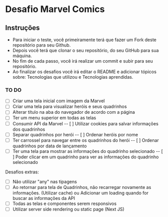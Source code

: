 # Desafio Marvel Comics

## Instruções

- Para iniciar o teste, você primeiramente terá que fazer um Fork deste repositório para seu Github.
- Depois você terá que clonar o seu repositório, do seu GitHub para sua máquina.
- No fim de cada passo, você irá realizar um commit e subir para seu repositório.
- Ao finalizar os desafios você irá editar o README e adicionar tópicos sobre: Tecnologias que utilizou e Tecnologias aprendidas.

### TO DO

- [ ] Criar uma tela inicial com imagem da Marvel
- [ ] Criar uma tela para visualizar heróis e seus quadrinhos
- [ ] Alterar título na aba do navegador de acordo com a página
- [ ] Ter um menu superior em todas as telas
- [ ] Consumir API da Marvel
      -- [ ] Utilizar cookies para salvar informações dos quadrinhos
- [ ] Separar quadrinhos por herói
      -- [ ] Ordenar heróis por nome
- [ ] Ter carrossel para navegar entre os quadrinhos do herói
      -- [ ] Ordenar quadrinhos por data de lançamento
- [ ] Ter uma tela para mostrar as informações do quadrinho selecionado
      -- [ ] Poder clicar em um quadrinho para ver as informações do quadrinho selecionado

Desafios extras:

- [ ] Não utilizar "any" nas tipagens
- [ ] Ao retornar para tela de Quadrinhos, não recarregar novamente as informações. (Utilizar cache) ou Adicionar um loading quando for buscar as informações da API
- [ ] Todas as telas e componentes serem responsivos
- [ ] Utilizar server side rendering ou static page (Next JS)
